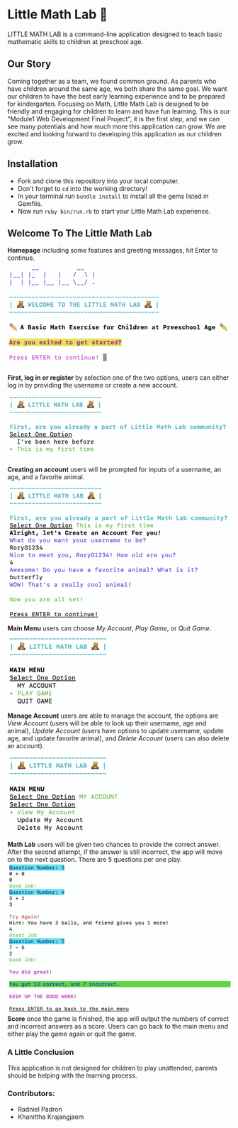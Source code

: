 

# Little Math Lab 🧸

LITTLE MATH LAB is a command-line application designed to teach basic mathematic skills to children at preschool age.

## Our Story
Coming together as a team, we found common ground. As parents who have children around the same age, we both share the same goal. We want our children to have the best early learning experience and to be prepared for kindergarten. Focusing on Math, Little Math Lab is designed to be friendly and engaging for children to learn and have fun learning. This is our "Module1 Web Development Final Project", it is the first step, and we can see many potentials and how much more this application can grow. We are excited and looking forward to developing this application as our children grow.

## Installation
- Fork and clone this repository into your local computer.
- Don't forget to `cd` into the working directory!
- In your terminal run `bundle install` to install all the gems listed in Gemfile.
- Now run `ruby bin/run.rb` to start your Little Math Lab experience.

## Welcome To The Little Math Lab
**Homepage** including some features and greeting messages, hit Enter to continue.
![greeting](/img/001.png)
**First, log in or register** by selection one of the two options, users can either log in by providing the username or create a new account.
![greeting](/img/002.png)
**Creating an account** users will be prompted for inputs of a username, an age, and a favorite animal.
![greeting](/img/003.png)
**Main Menu** users can choose *My Account*, *Play Game*, or *Quit Game*.
![greeting](/img/004.png)
**Manage Account** users are able to manage the account, the options are *View Account* (users will be able to look up their username, age and animal), *Update Account* (users have options to update username, update age, and update favorite animal), and *Delete Account* (users can also delete an account).
![greeting](/img/005.png)
**Math Lab** users will be given two chances to provide the correct answer. After the second attempt, if the answer is still incorrect, the app will move on to the next question. There are 5 questions per one play.
![greeting](/img/006.png)
**Score** once the game is finished, the app will output the numbers of correct and incorrect answers as a score. Users can go back to the main menu and either play the game again or quit the game.

### A Little Conclusion
This application is not designed for children to play unattended, parents should be helping with the learning process.

### Contributors:
- Radniel Padron
- Khanittha Krajangjaem


